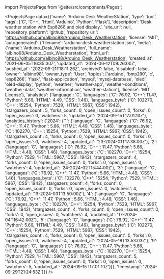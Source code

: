 
import ProjectsPage from '@site/src/components/Pages';

<ProjectsPage
    data={{'name': 'Arduino Desk WeatherStation', 'type': 'tool', 'tags': ['C', 'C++', 'Html', 'Arduino', 'Python', 'Flask'], 'description': 'Desk weather station with Esp8266 and oled display.', 'site_url': null, 'repository_platform': 'github', 'repository_url': 'https://github.com/albino98/Arduino_Desk_Weatherstation', 'license': 'MIT', 'autogenerated': {'filename': 'arduino-desk-weatherstation.json', 'meta': {'name': 'Arduino_Desk_Weatherstation', 'full_name': 'albino98/Arduino_Desk_Weatherstation', 'html_url': 'https://github.com/albino98/Arduino_Desk_Weatherstation', 'created_at': '2021-06-05T16:35:30Z', 'updated_at': '2024-06-12T09:26:00Z', 'pushed_at': '2022-09-21T18:11:26Z', 'archived': false, 'disabled': false, 'owner': 'albino98', 'owner_type': 'User', 'topics': ['arduino', 'bmp280', 'c', 'esp8266', 'flask', 'flask-application', 'mysql', 'mysql-database', 'oled', 'oled-display', 'python', 'weather', 'weather-app', 'weather-conditions', 'weather-data', 'weather-information', 'weather-station'], 'license': 'MIT License'}, 'analytics': {'language': 'C', 'languages': {'C': 76.92, 'C++': 11.47, 'Python': 5.66, 'HTML': 4.49, 'CSS': 1.46}, 'languages_byte': {'C': 102270, 'C++': 15254, 'Python': 7529, 'HTML': 5967, 'CSS': 1942}, 'stargazers_count': 5, 'forks_count': 0, 'open_issues_count': 0, 'forks': 0, 'open_issues': 0, 'watchers': 5, 'updated_at': '2024-09-15T17:01:10Z'}, 'analytics_history': {'2024': {'1': {'language': 'C', 'languages': {'C': 76.92, 'C++': 11.47, 'Python': 5.66, 'HTML': 4.49, 'CSS': 1.46}, 'languages_byte': {'C': 102270, 'C++': 15254, 'Python': 7529, 'HTML': 5967, 'CSS': 1942}, 'stargazers_count': 4, 'forks_count': 0, 'open_issues_count': 0, 'forks': 0, 'open_issues': 0, 'watchers': 4, 'updated_at': '23-2024-01T17:38:00Z'}, '2': {'language': 'C', 'languages': {'C': 76.92, 'C++': 11.47, 'Python': 5.66, 'HTML': 4.49, 'CSS': 1.46}, 'languages_byte': {'C': 102270, 'C++': 15254, 'Python': 7529, 'HTML': 5967, 'CSS': 1942}, 'stargazers_count': 4, 'forks_count': 0, 'open_issues_count': 0, 'forks': 0, 'open_issues': 0, 'watchers': 4, 'updated_at': '24-2024-02T15:44:00Z'}, '3': {'language': 'C', 'languages': {'C': 76.92, 'C++': 11.47, 'Python': 5.66, 'HTML': 4.49, 'CSS': 1.46}, 'languages_byte': {'C': 102270, 'C++': 15254, 'Python': 7529, 'HTML': 5967, 'CSS': 1942}, 'stargazers_count': 4, 'forks_count': 0, 'open_issues_count': 0, 'forks': 0, 'open_issues': 0, 'watchers': 4, 'updated_at': '19-2024-03T13:50:00Z'}, '4': {'language': 'C', 'languages': {'C': 76.92, 'C++': 11.47, 'Python': 5.66, 'HTML': 4.49, 'CSS': 1.46}, 'languages_byte': {'C': 102270, 'C++': 15254, 'Python': 7529, 'HTML': 5967, 'CSS': 1942}, 'stargazers_count': 4, 'forks_count': 0, 'open_issues_count': 0, 'forks': 0, 'open_issues': 0, 'watchers': 4, 'updated_at': '17-2024-04T16:42:00Z'}, '5': {'language': 'C', 'languages': {'C': 76.92, 'C++': 11.47, 'Python': 5.66, 'HTML': 4.49, 'CSS': 1.46}, 'languages_byte': {'C': 102270, 'C++': 15254, 'Python': 7529, 'HTML': 5967, 'CSS': 1942}, 'stargazers_count': 4, 'forks_count': 0, 'open_issues_count': 0, 'forks': 0, 'open_issues': 0, 'watchers': 4, 'updated_at': '2024-05-18T13:53:03Z'}, '9': {'language': 'C', 'languages': {'C': 76.92, 'C++': 11.47, 'Python': 5.66, 'HTML': 4.49, 'CSS': 1.46}, 'languages_byte': {'C': 102270, 'C++': 15254, 'Python': 7529, 'HTML': 5967, 'CSS': 1942}, 'stargazers_count': 5, 'forks_count': 0, 'open_issues_count': 0, 'forks': 0, 'open_issues': 0, 'watchers': 5, 'updated_at': '2024-09-15T17:01:10Z'}}}, 'timestamp': '2024-09-29T21:24:53Z'}}}
/>
